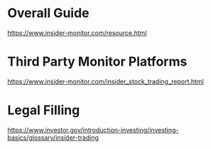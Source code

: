 # Overall Guide
https://www.insider-monitor.com/resource.html


# Third Party Monitor Platforms
https://www.insider-monitor.com/insider_stock_trading_report.html


# Legal Filling 
https://www.investor.gov/introduction-investing/investing-basics/glossary/insider-trading